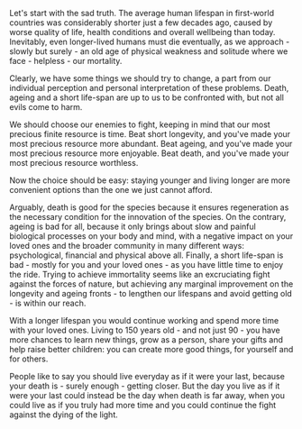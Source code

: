 Let's start with the sad truth.
The average human lifespan in first-world countries was considerably shorter just a few decades ago, caused by worse quality of life, health conditions and overall wellbeing than today.
Inevitably, even longer-lived humans must die eventually, as we approach - slowly but surely - an old age of physical weakness and solitude where we face - helpless - our mortality.

Clearly, we have some things we should try to change, a part from our individual perception and personal interpretation of these problems.
Death, ageing and a short life-span are up to us to be confronted with, but not all evils come to harm.

We should choose our enemies to fight, keeping in mind that our most precious finite resource is time.
Beat short longevity, and you've made your most precious resource more abundant.
Beat ageing, and you've made your most precious resource more enjoyable.
Beat death, and you've made your most precious resource worthless.

Now the choice should be easy: staying younger and living longer are more convenient options than the one we just cannot afford.

Arguably, death is good for the species because it ensures regeneration as the necessary condition for the innovation of the species.
On the contrary, ageing is bad for all, because it only brings about slow and painful biological processes on your body and mind, with a negative impact on your loved ones and the broader community in many different ways: psychological, financial and physical above all.
Finally, a short life-span is bad - mostly for you and your loved ones - as you have little time to enjoy the ride.
Trying to achieve immortality seems like an excruciating fight against the forces of nature, but achieving any marginal improvement on the longevity and ageing fronts - to lengthen our lifespans and avoid getting old - is within our reach.

With a longer lifespan you would continue working and spend more time with your loved ones.
Living to 150 years old - and not just 90 - you have more chances to learn new things, grow as a person, share your gifts and help raise better children: you can create more good things, for yourself and for others.

People like to say you should live everyday as if it were your last, because your death is - surely enough - getting closer.
But the day you live as if it were your last could instead be the day when death is far away, when you could live as if you truly had more time and you could continue the fight against the dying of the light.

